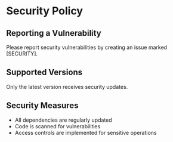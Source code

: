 
# Security Policy

## Reporting a Vulnerability
Please report security vulnerabilities by creating an issue marked [SECURITY].

## Supported Versions
Only the latest version receives security updates.

## Security Measures
- All dependencies are regularly updated
- Code is scanned for vulnerabilities
- Access controls are implemented for sensitive operations
